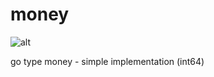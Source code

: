 # money

![alt](https://travis-ci.org/antonikonovalov/money.svg)

go type money - simple implementation (int64)
